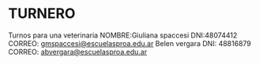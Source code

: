 # TURNERO
Turnos para una veterinaria 
NOMBRE:Giuliana spaccesi
DNI:48074412
CORREO: gmspaccesi@escuelasproa.edu.ar
Belen vergara
DNI: 48816879
CORREO: abvergara@escuelasproa.edu.ar

